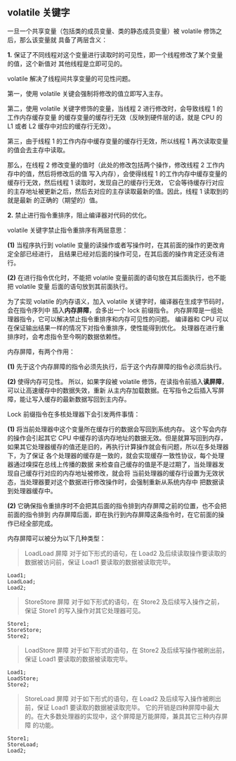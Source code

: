

## volatile 关键字


一旦一个共享变量（包括类的成员变量、类的静态成员变量）被 volatile 修饰之后，那么该变量就
具备了两层含义：


**1.** 保证了不同线程对这个变量进行读取时的可见性，即一个线程修改了某个变量的值，这个新值对
其他线程是立即可见的。


volatile 解决了线程间共享变量的可见性问题。


第一，使用 volatile 关键会强制将修改的值立即写入主存。


第二，使用 volatile 关键字修饰的变量，当线程 2 进行修改时，会导致线程 1 的工作内存缓存变量
的缓存变量的缓存行无效（反映到硬件层的话，就是 CPU 的 L1 或者 L2 缓存中对应的缓存行无效）。


第三，由于线程 1 的工作内存中缓存变量的缓存行无效，所以线程 1 再次读取变量的值会去主存中读取。


那么，在线程 2 修改变量的值时（此处的修改包括两个操作，修改线程 2 工作内存中的值，然后将修改后的值
写入内存），会使得线程 1 的工作内存中缓存变量的缓存行无效，然后线程 1 读取时，发现自己的缓存行无效，
它会等待缓存行对应的主存地址被更新之后，然后去对应的主存读取最新的值。因此，线程 1 读取到的就是最新
的正确的（期望的）值。


**2.** 禁止进行指令重排序，阻止编译器对代码的优化。


volatile 关键字禁止指令重排序有两层意思：


**(1)** 当程序执行到 volatile 变量的读操作或者写操作时，在其前面的操作的更改肯定全部已经进行，
且结果已经对后面的操作可见，在其后面的操作肯定还没有进行。


**(2)** 在进行指令优化时，不能把 volatile 变量前面的语句放在其后面执行，也不能把 volatile 变量
后面的语句放到其前面执行。


为了实现 volatile 的内存语义，加入 volatile 关键字时，编译器在生成字节码时，会在指令序列中
插入**内存屏障**，会多出一个 lock 前缀指令。
内存屏障是一组处理器指令，它可以解决禁止指令重排序和内存可见性的问题。
编译器和 CPU 可以在保证输出结果一样的情况下对指令重排序，使性能得到优化。
处理器在进行重排序时，会考虑指令至今啊的数据依赖性。


内存屏障，有两个作用：

**(1)** 先于这个内存屏障的指令必须先执行，后于这个内存屏障的指令必须后执行。

**(2)** 使得内存可见性。
所以，如果字段被 volatile 修饰，在读指令前插入**读屏障**，可以让高速缓存中的数据失效，重新
从主内存加载数据。在写指令之后插入写屏障，能让写入缓存的最新数据写回到主内存。


Lock 前缀指令在多核处理器下会引发两件事情：


**(1)** 将当前处理器中这个变量所在缓存行的数据会写回到系统内存。
这个写会内存的操作会引起其它 CPU 中缓存的该内存地址的数据无效。但是就算写回到内存，
如果其它处理器缓存的值还是旧的，再执行计算操作就会有问题，所以在多处理器下，为了保证
各个处理器的缓存是一致的，就会实现缓存一致性协议，每个处理器通过嗅探在总线上传播的数据
来检查自己缓存的值是不是过期了，当处理器发现自己缓存行对应的内存地址被修改，就会将
当前处理器的缓存行设置为无效状态，当处理器要对这个数据进行修改操作时，会强制重新从系统内存中
把数据读到处理器缓存中。


**(2)** 它确保指令重排序时不会把其后面的指令排到内存屏障之前的位置，也不会把前面的指令排到
内存屏障后面，即在执行到内存屏障这条指令时，在它前面的操作已经全部完成。


内存屏障可以被分为以下几种类型：

> LoadLoad 屏障
> 对于如下形式的语句，在 Load2 及后续读取操作要读取的数据被访问前，保证 Load1 要读取的数据被读取完毕。
```
Load1;
LoadLoad;
Load2;
```

> StoreStore 屏障
> 对于如下形式的语句，在 Store2 及后续写入操作之前，保证 Store1 的写入操作对其它处理器可见。
```
Store1;
StoreStore;
Store2;
```

> LoadStore 屏障
> 对于如下形式的语句，在 Store2 及后续写操作被刷出前，保证 Load1 要读取的数据被读取完毕。
``` 
Load1;
LoadStore;
Store2;
```

> StoreLoad 屏障
> 对于如下形式的语句，在 Load2 及后续写入操作被刷出前，保证 Load1 要读取的数据被读取完毕。
> 它的开销是四种屏障中最大的。在大多数处理器的实现中，这个屏障是万能屏障，兼具其它三种内存屏障
> 的功能。
``` 
Store1;
StoreLoad;
Load2;
```
